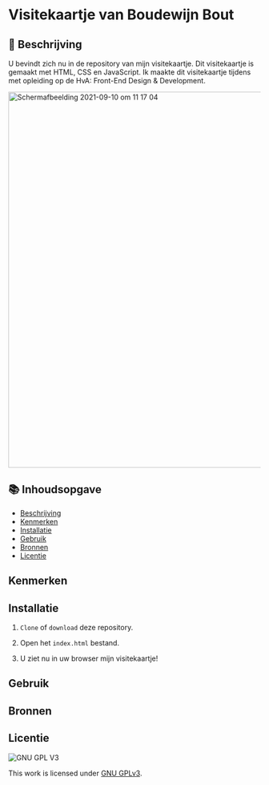 # Visitekaartje van Boudewijn Bout

## 📄 Beschrijving

U bevindt zich nu in de repository van mijn visitekaartje. Dit visitekaartje is gemaakt met HTML, CSS en JavaScript. Ik maakte dit visitekaartje tijdens met opleiding op de HvA: Front-End Design & Development.

<img width="750" alt="Schermafbeelding 2021-09-10 om 11 17 04" src="https://user-images.githubusercontent.com/45170095/132831180-4f3ffeae-913d-4809-94c1-b9c7244546ae.png">

## 📚 Inhoudsopgave
  * [Beschrijving](#beschrijving)
  * [Kenmerken](#kenmerken)
  * [Installatie](#installatie)
  * [Gebruik](#gebruik)
  * [Bronnen](#bronnen)
  * [Licentie](#licentie)

## Kenmerken

## Installatie

1. `Clone` of `download` deze repository.

2. Open het `index.html` bestand.

3. U ziet nu in uw browser mijn visitekaartje!

## Gebruik

## Bronnen

## Licentie

![GNU GPL V3](https://www.gnu.org/graphics/gplv3-127x51.png)

This work is licensed under [GNU GPLv3](./LICENSE).

